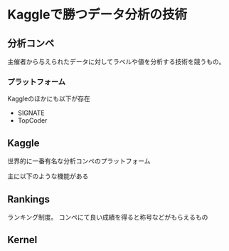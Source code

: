 # Kaggleで勝つデータ分析の技術

## 分析コンペ

主催者から与えられたデータに対してラベルや値を分析する技術を競うもの。

### プラットフォーム

Kaggleのほかにも以下が存在
- SIGNATE
- TopCoder

## Kaggle

世界的に一番有名な分析コンペのプラットフォーム

主に以下のような機能がある

## Rankings 

ランキング制度。
コンペにて良い成績を得ると称号などがもらえるもの

## Kernel